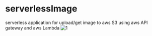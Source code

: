 # serverlessImage
serverless application for upload/get image to aws S3 using aws API gateway and aws Lambda
![1](https://user-images.githubusercontent.com/55019053/203947827-937ae45d-0a16-44f0-9f81-d15a7aa8645c.png)
